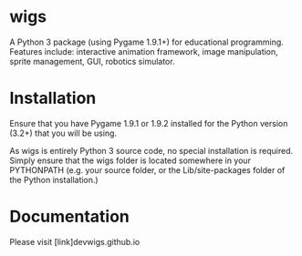 # wigs
A Python 3 package (using Pygame 1.9.1+) for educational programming.  Features include: interactive animation framework, image manipulation, sprite management, GUI, robotics simulator.

# Installation
Ensure that you have Pygame 1.9.1 or 1.9.2 installed for the Python version (3.2+) that you will be using.

As wigs is entirely Python 3 source code, no special installation is required. Simply ensure that the wigs folder is located somewhere in your PYTHONPATH (e.g. your source folder, or the Lib/site-packages folder of the Python installation.)

# Documentation
Please visit [link]devwigs.github.io
